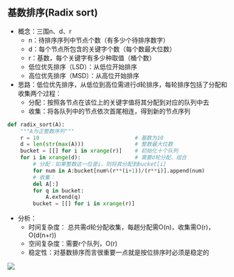 ## 基数排序(Radix sort)
- 概念：三围n、d、r
    - n：待排序序列中节点个数（有多少个待排序数字）
    - d：每个节点所包含的关键字个数（每个数最大位数）
    - r：基数，每个关键字有多少种取值（桶个数）
    - 低位优先排序（LSD）：从低位开始排序
    - 高位优先排序（MSD）：从高位开始排序
- 思路：低位优先排序，从低位到高位需进行d轮排序，每轮排序包括了分配和收集两个过程：
    - 分配：按照各节点在该位上的关键字值将其分配到对应的队列中去
    - 收集：将各队列中的节点依次首尾相连，得到新的节点序列

```python
def radix_sort(A):
    """A为正整数序列"""
    r = 10                              # 基数为10
    d = len(str(max(A)))                # 整数最大位数
    bucket = [[] for i in xrange(r)]    # 初始化十个队列
    for i in xrange(d):                 # 需要d轮分配、组合
        # 分配：如果整数这一位是i，则将其分配到bucket[i]
        for num in A:bucket[num%(r**(i+1))/(r**i)].append(num)
        # 收集：             
        del A[:]
        for q in bucket:                                
            A.extend(q)
        bucket = [[] for i in xrange(r)]
```
- 分析：
    - 时间复杂度： 总共需d轮分配收集，每趟分配需O(n)，收集需O(r)，O(d(n+r))
    - 空间复杂度：需要r个队列，O(r)
    - 稳定性：对基数排序而言很重要一点就是按位排序时必须是稳定的


![](http://note.youdao.com/yws/api/personal/file/WEBd64efec7ffdd2a377d90255983bb1db2?method=download&shareKey=860f51f120b4cb920491e49eb469085e)


